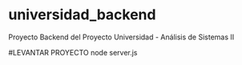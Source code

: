 # universidad_backend
Proyecto Backend del Proyecto Universidad - Análisis de Sistemas II

#LEVANTAR PROYECTO
node server.js
